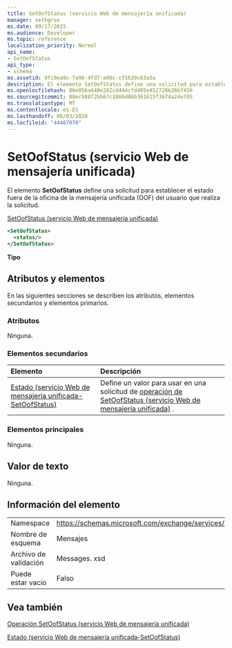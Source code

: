 ```yaml
---
title: SetOofStatus (servicio Web de mensajería unificada)
manager: sethgros
ms.date: 09/17/2015
ms.audience: Developer
ms.topic: reference
localization_priority: Normal
api_name:
- SetOofStatus
api_type:
- schema
ms.assetid: 9fc0ea9c-7a98-4fd7-a90c-cf5639c63a3a
description: El elemento SetOofStatus define una solicitud para establecer el estado fuera de la oficina de la mensajería unificada (OOF) del usuario que realiza la solicitud.
ms.openlocfilehash: 86e056a440e282cd444cfd405e452720b26b7456
ms.sourcegitcommit: 88ec988f2bb67c1866d06b361615f3674a24e795
ms.translationtype: MT
ms.contentlocale: es-ES
ms.lasthandoff: 06/03/2020
ms.locfileid: "44467070"
---
```

# <a name="setoofstatus-um-web-service"></a>SetOofStatus (servicio Web de mensajería unificada)

El elemento **SetOofStatus** define una solicitud para establecer el estado fuera de la oficina de la mensajería unificada (OOF) del usuario que realiza la solicitud. 
  
[SetOofStatus (servicio Web de mensajería unificada)](setoofstatus-um-web-service.md)
  
```xml
<SetOofStatus>
  <status/>
</SetOofStatus>
```

 **Tipo**
## <a name="attributes-and-elements"></a>Atributos y elementos

En las siguientes secciones se describen los atributos, elementos secundarios y elementos primarios.
  
### <a name="attributes"></a>Atributos

Ninguna.
  
### <a name="child-elements"></a>Elementos secundarios

|**Elemento**|**Descripción**|
|:-----|:-----|
|[Estado (servicio Web de mensajería unificada-SetOofStatus)](status-um-web-servicesetoofstatus.md) <br/> |Define un valor para usar en una solicitud de [operación de SetOofStatus (servicio Web de mensajería unificada)](setoofstatus-operation-um-web-service.md) .  <br/> |
   
### <a name="parent-elements"></a>Elementos principales

Ninguna.
  
## <a name="text-value"></a>Valor de texto

Ninguna.
  
## <a name="element-information"></a>Información del elemento

|||
|:-----|:-----|
|Namespace  <br/> |https://schemas.microsoft.com/exchange/services/2006/messages  <br/> |
|Nombre de esquema  <br/> |Mensajes  <br/> |
|Archivo de validación  <br/> |Messages. xsd  <br/> |
|Puede estar vacío  <br/> |Falso  <br/> |
   
## <a name="see-also"></a>Vea también



[Operación SetOofStatus (servicio Web de mensajería unificada)](setoofstatus-operation-um-web-service.md)
  
[Estado (servicio Web de mensajería unificada-SetOofStatus)](status-um-web-servicesetoofstatus.md)

